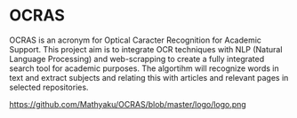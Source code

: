 # OCRAS
OCRAS is an acronym for Optical Caracter Recognition for Academic Support. This project aim is to integrate OCR techniques with NLP (Natural Language Processing) and web-scrapping to create a fully integrated search tool for academic purposes. The algortihm will recognize words in text and extract subjects and relating this with articles and relevant pages in selected repositories.


https://github.com/Mathyaku/OCRAS/blob/master/logo/logo.png
